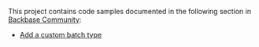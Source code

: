This project contains code samples documented in the following section in [Backbase Community](https://community.backbase.com/documentation/ServiceSDK/latest/index):

* [Add a custom batch type](https://community.backbase.com/documentation/DBS/latest/payments_add_custom_batch_type)
